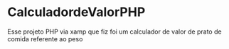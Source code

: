 # CalculadordeValorPHP
Esse projeto PHP via xamp que fiz foi um calculador de valor de prato de comida referente ao peso 
